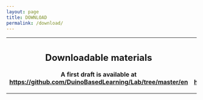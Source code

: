 ```yaml
---
layout: page
title: DOWNLOAD
permalink: /download/
---
```


<table class="egt">

  <th>

   ## Downloadable materials
   A first draft is available at <https://github.com/DuinoBasedLearning/Lab/tree/master/en>

  </th>

  <th>
  
  ## Material descargable
  Un primer borrador disponible en <https://github.com/DuinoBasedLearning/Lab/tree/master/es>

  </th>
  
  <th>
  
  ## Material descarregable
  Un primer esborrany està disponible en <https://github.com/DuinoBasedLearning/Lab/tree/master/cat>

  </th>
  
</table>
